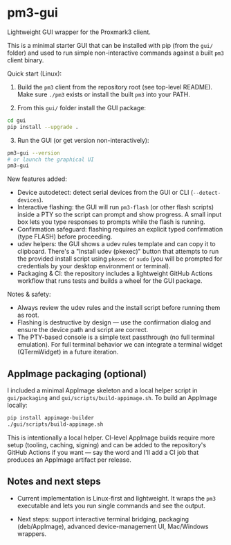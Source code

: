 # pm3-gui

Lightweight GUI wrapper for the Proxmark3 client.

This is a minimal starter GUI that can be installed with pip (from the `gui/` folder) and used to run simple non-interactive commands against a built `pm3` client binary.

Quick start (Linux):

1. Build the `pm3` client from the repository root (see top-level README). Make sure `./pm3` exists or install the built `pm3` into your PATH.

2. From this `gui/` folder install the GUI package:

```bash
cd gui
pip install --upgrade .
```

3. Run the GUI (or get version non-interactively):

```bash
pm3-gui --version
# or launch the graphical UI
pm3-gui
```

New features added:

- Device autodetect: detect serial devices from the GUI or CLI (`--detect-devices`).
- Interactive flashing: the GUI will run `pm3-flash` (or other flash scripts) inside a PTY so the script can prompt and show progress. A small input box lets you type responses to prompts while the flash is running.
- Confirmation safeguard: flashing requires an explicit typed confirmation (type FLASH) before proceeding.
- udev helpers: the GUI shows a udev rules template and can copy it to clipboard. There's a "Install udev (pkexec)" button that attempts to run the provided install script using `pkexec` or `sudo` (you will be prompted for credentials by your desktop environment or terminal).
- Packaging & CI: the repository includes a lightweight GitHub Actions workflow that runs tests and builds a wheel for the GUI package.

Notes & safety:

- Always review the udev rules and the install script before running them as root.
- Flashing is destructive by design — use the confirmation dialog and ensure the device path and script are correct.
- The PTY-based console is a simple text passthrough (no full terminal emulation). For full terminal behavior we can integrate a terminal widget (QTermWidget) in a future iteration.

## AppImage packaging (optional)

I included a minimal AppImage skeleton and a local helper script in `gui/packaging` and `gui/scripts/build-appimage.sh`.
To build an AppImage locally:

```bash
pip install appimage-builder
./gui/scripts/build-appimage.sh
```

This is intentionally a local helper. CI-level AppImage builds require more setup (tooling, caching, signing) and can be added to the repository's GitHub Actions if you want — say the word and I'll add a CI job that produces an AppImage artifact per release.


## Notes and next steps

- Current implementation is Linux-first and lightweight. It wraps the `pm3` executable and lets you run single commands and see the output.

- Next steps: support interactive terminal bridging, packaging (deb/AppImage), advanced device-management UI, Mac/Windows wrappers.
